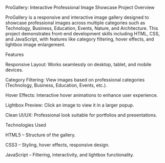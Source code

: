 ProGallery: Interactive Professional Image Showcase
Project Overview

ProGallery is a responsive and interactive image gallery designed to showcase professional images across multiple categories such as Technology, Business, Education, Events, Nature, and Architecture. This project demonstrates front-end development skills including HTML, CSS, and JavaScript, with features like category filtering, hover effects, and lightbox image enlargement.

Features

Responsive Layout: Works seamlessly on desktop, tablet, and mobile devices.

Category Filtering: View images based on professional categories (Technology, Business, Education, Events, etc.).

Hover Effects: Interactive hover animations to enhance user experience.

Lightbox Preview: Click an image to view it in a larger popup.

Clean UI/UX: Professional look suitable for portfolios and presentations.

Technologies Used

HTML5 – Structure of the gallery.

CSS3 – Styling, hover effects, responsive design.

JavaScript – Filtering, interactivity, and lightbox functionality.